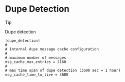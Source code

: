 # Dupe Detection

> [!TIP]
> Dupe detection

```
[dupe_detection]
#
# Internal dupe message cache configuration
#
# maximum number of messages
msg_cache_max_entries = 2160
#
# max time span of dupe detection (3600 sec = 1 hour)
msg_cache_time_to_live = 3600
```
